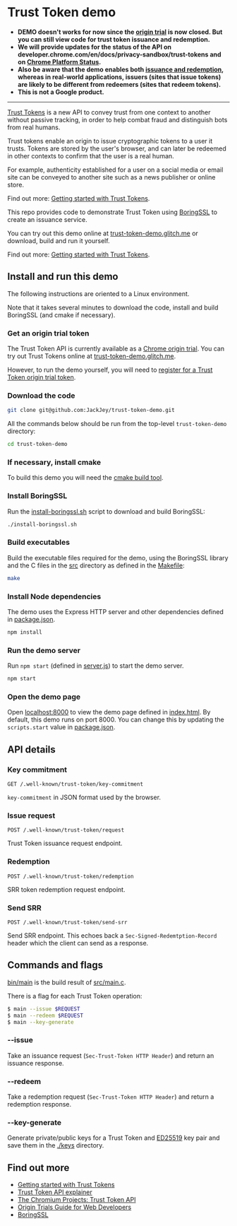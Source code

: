 # Trust Token demo

- **DEMO doesn't works for now since the [origin trial](https://developer.chrome.com/origintrials/#/view_trial/2479231594867458049) is now closed. But you can still view code for trust token issuance and redemption.**
- **We will provide updates for the status of the API on developer.chrome.com/en/docs/privacy-sandbox/trust-tokens and on [Chrome Platform Status](https://www.chromestatus.com/feature/5078049450098688).**
- **Also be aware that the demo enables both [issuance and redemption](https://github.com/WICG/trust-token-api#trust-token-issuance), whereas in real-world applications, issuers (sites that issue tokens) are likely to be different from redeemers (sites that redeem tokens).**
- **This is not a Google product.**

---

[Trust Tokens](https://github.com/WICG/trust-token-api) is a new API to convey trust from one context to another without passive tracking, in order to help combat fraud and distinguish bots from real humans.

Trust tokens enable an origin to issue cryptographic tokens to a user it trusts. Tokens are stored by the user's browser, and can later be redeemed in other contexts to confirm that the user is a real human.

For example, authenticity established for a user on a social media or email site can be conveyed to another site such as a news publisher or online store.

Find out more: [Getting started with Trust Tokens](https://web.dev/trust-tokens).

This repo provides code to demonstrate Trust Token using [BoringSSL](https://boringssl.googlesource.com/boringssl/)
to create an issuance service.

You can try out this demo online at [trust-token-demo.glitch.me](https://trust-token-demo.glitch.me/)
or download, build and run it yourself.

Find out more: [Getting started with Trust Tokens](https://web.dev/trust-tokens/).

## Install and run this demo

The following instructions are oriented to a Linux environment.

Note that it takes several minutes to download the code, install and build BoringSSL (and cmake if
necessary).

### Get an origin trial token

The Trust Token API is currently available as a [Chrome origin trial](https://web.dev/origin-trials).
You can try out Trust Tokens online at [trust-token-demo.glitch.me](https://trust-token-demo.glitch.me/).

However, to run the demo yourself, you will need to [register for a Trust Token origin trial token](https://developers.chrome.com/origintrials/#/view_trial/2479231594867458049).

### Download the code

```sh
git clone git@github.com:JackJey/trust-token-demo.git
```

All the commands below should be run from the top-level `trust-token-demo` directory:

```sh
cd trust-token-demo
```

### If necessary, install cmake

To build this demo you will need the [cmake build tool](https://cmake.org/download/).

### Install BoringSSL

Run the [install-boringssl.sh](install-boringssl.sh) script to download and build BoringSSL:

```sh
./install-boringssl.sh
```

### Build executables

Build the executable files required for the demo, using the BoringSSL library and the C files in
the [src](src) directory as defined in the [Makefile](Makefile):

```sh
make
```

### Install Node dependencies

The demo uses the Express HTTP server and other dependencies defined in [package.json](package.json).

```sh
npm install
```

### Run the demo server

Run `npm start` (defined in [server.js](server.js)) to start the demo server.

```sh
npm start
```

### Open the demo page

Open [localhost:8000](http://localhost:8000) to view the demo page defined in [index.html](index.html).
By default, this demo runs on port 8000. You can change this by updating the `scripts.start` value in
[package.json](package.json).

## API details

### Key commitment

```
GET /.well-known/trust-token/key-commitment
```

`key-commitment` in JSON format used by the browser.

### Issue request

```
POST /.well-known/trust-token/request
```

Trust Token issuance request endpoint.

### Redemption

```
POST /.well-known/trust-token/redemption
```

SRR token redemption request endpoint.

### Send SRR

```
POST /.well-known/trust-token/send-srr
```

Send SRR endpoint. This echoes back a `Sec-Signed-Redemtption-Record` header which the client can send
as a response.

## Commands and flags

[bin/main](./bin/main) is the build result of [src/main.c](src/main.c).

There is a flag for each Trust Token operation:

```sh
$ main --issue $REQUEST
$ main --redeem $REQUEST
$ main --key-generate
```

### --issue

Take an issuance request (`Sec-Trust-Token HTTP Header`) and return an issuance response.

### --redeem

Take a redemption request (`Sec-Trust-Token HTTP Header`) and return a redemption response.

### --key-generate

Generate private/public keys for a Trust Token and [ED25519](https://ed25519.cr.yp.to/) key pair
and save them in the [./keys](./keys) directory.

## Find out more

- [Getting started with Trust Tokens](https://web.dev/trust-tokens/)
- [Trust Token API explainer](https://github.com/WICG/trust-token-api)
- [The Chromium Projects: Trust Token API](https://www.chromium.org/updates/trust-token)
- [Origin Trials Guide for Web Developers](https://github.com/GoogleChrome/OriginTrials/blob/gh-pages/developer-guide.md)
- [BoringSSL](https://boringssl.googlesource.com/boringssl/)
